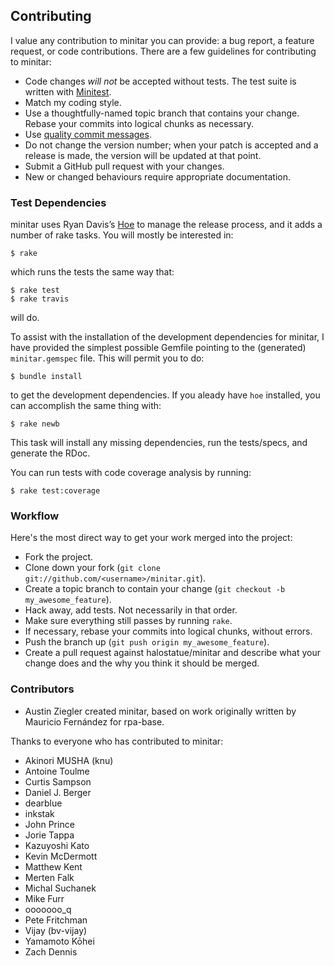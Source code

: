 ## Contributing

I value any contribution to minitar you can provide: a bug report, a feature
request, or code contributions. There are a few guidelines for contributing to
minitar:

- Code changes _will not_ be accepted without tests. The test suite is written
  with [Minitest][Minitest].
- Match my coding style.
- Use a thoughtfully-named topic branch that contains your change. Rebase your
  commits into logical chunks as necessary.
- Use [quality commit messages][quality commit messages].
- Do not change the version number; when your patch is accepted and a release is
  made, the version will be updated at that point.
- Submit a GitHub pull request with your changes.
- New or changed behaviours require appropriate documentation.

### Test Dependencies

minitar uses Ryan Davis’s [Hoe][Hoe] to manage the release process, and it adds
a number of rake tasks. You will mostly be interested in:

    $ rake

which runs the tests the same way that:

    $ rake test
    $ rake travis

will do.

To assist with the installation of the development dependencies for minitar, I
have provided the simplest possible Gemfile pointing to the (generated)
`minitar.gemspec` file. This will permit you to do:

    $ bundle install

to get the development dependencies. If you aleady have `hoe` installed, you can
accomplish the same thing with:

    $ rake newb

This task will install any missing dependencies, run the tests/specs, and
generate the RDoc.

You can run tests with code coverage analysis by running:

    $ rake test:coverage

### Workflow

Here's the most direct way to get your work merged into the project:

- Fork the project.
- Clone down your fork (`git clone git://github.com/<username>/minitar.git`).
- Create a topic branch to contain your change
  (`git checkout -b my_awesome_feature`).
- Hack away, add tests. Not necessarily in that order.
- Make sure everything still passes by running `rake`.
- If necessary, rebase your commits into logical chunks, without errors.
- Push the branch up (`git push origin my_awesome_feature`).
- Create a pull request against halostatue/minitar and describe what your change
  does and the why you think it should be merged.

### Contributors

- Austin Ziegler created minitar, based on work originally written by Mauricio
  Fernández for rpa-base.

Thanks to everyone who has contributed to minitar:

- Akinori MUSHA (knu)
- Antoine Toulme
- Curtis Sampson
- Daniel J. Berger
- dearblue
- inkstak
- John Prince
- Jorie Tappa
- Kazuyoshi Kato
- Kevin McDermott
- Matthew Kent
- Merten Falk
- Michal Suchanek
- Mike Furr
- ooooooo_q
- Pete Fritchman
- Vijay (bv-vijay)
- Yamamoto Kōhei
- Zach Dennis

[minitest]: https://github.com/seattlerb/minitest
[quality commit messages]: http://tbaggery.com/2008/04/19/a-note-about-git-commit-messages.html
[hoe]: https://github.com/seattlerb/hoe
